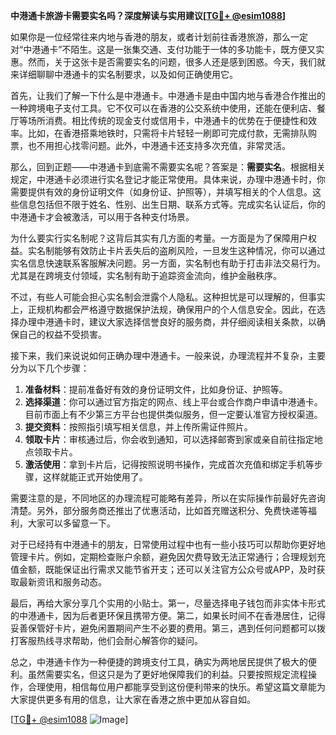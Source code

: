 **中港通卡旅游卡需要实名吗？深度解读与实用建议[[TG💪+ @esim1088](https://t.me/s/esim1088)]**

如果你是一位经常往来内地与香港的朋友，或者计划前往香港旅游，那么一定对“中港通卡”不陌生。这是一张集交通、支付功能于一体的多功能卡，既方便又实惠。然而，关于这张卡是否需要实名的问题，很多人还是感到困惑。今天，我们就来详细聊聊中港通卡的实名制要求，以及如何正确使用它。

首先，让我们了解一下什么是中港通卡。中港通卡是由中国内地与香港合作推出的一种跨境电子支付工具。它不仅可以在香港的公交系统中使用，还能在便利店、餐厅等场所消费。相比传统的现金支付或信用卡，中港通卡的优势在于便捷性和效率。比如，在香港搭乘地铁时，只需将卡片轻轻一刷即可完成付款，无需排队购票，也不用担心找零问题。此外，中港通卡还支持多次充值，非常灵活。

那么，回到正题——中港通卡到底需不需要实名呢？答案是：**需要实名**。根据相关规定，中港通卡必须进行实名登记才能正常使用。具体来说，办理中港通卡时，你需要提供有效的身份证明文件（如身份证、护照等），并填写相关的个人信息。这些信息包括但不限于姓名、性别、出生日期、联系方式等。完成实名认证后，你的中港通卡才会被激活，可以用于各种支付场景。

为什么要实行实名制呢？这背后其实有几方面的考量。一方面是为了保障用户权益。实名制能够有效防止卡片丢失后的盗刷风险，一旦发生这种情况，你可以通过实名信息快速联系客服解决问题。另一方面，实名制也有助于打击非法交易行为。尤其是在跨境支付领域，实名制有助于追踪资金流向，维护金融秩序。

不过，有些人可能会担心实名制会泄露个人隐私。这种担忧是可以理解的，但事实上，正规机构都会严格遵守数据保护法规，确保用户的个人信息安全。因此，在选择办理中港通卡时，建议大家选择信誉良好的服务商，并仔细阅读相关条款，以确保自己的权益不受损害。

接下来，我们来说说如何正确办理中港通卡。一般来说，办理流程并不复杂，主要分为以下几个步骤：

1. **准备材料**：提前准备好有效的身份证明文件，比如身份证、护照等。
2. **选择渠道**：你可以通过官方指定的网点、线上平台或合作商户申请中港通卡。目前市面上有不少第三方平台也提供类似服务，但一定要认准官方授权渠道。
3. **提交资料**：按照指引填写相关信息，并上传所需证件照片。
4. **领取卡片**：审核通过后，你会收到通知，可以选择邮寄到家或亲自前往指定地点领取卡片。
5. **激活使用**：拿到卡片后，记得按照说明书操作，完成首次充值和绑定手机等步骤，这样就能正式开始使用了。

需要注意的是，不同地区的办理流程可能略有差异，所以在实际操作前最好先咨询清楚。另外，部分服务商还推出了优惠活动，比如首充赠送积分、免费快递等福利，大家可以多留意一下。

对于已经持有中港通卡的朋友，日常使用过程中也有一些小技巧可以帮助你更好地管理卡片。例如，定期检查账户余额，避免因欠费导致无法正常通行；合理规划充值金额，既能保证出行需求又能节省开支；还可以关注官方公众号或APP，及时获取最新资讯和服务动态。

最后，再给大家分享几个实用的小贴士。第一，尽量选择电子钱包而非实体卡形式的中港通卡，因为后者更环保且携带方便。第二，如果长时间不在香港居住，记得妥善保管好卡片，避免闲置期间产生不必要的费用。第三，遇到任何问题都可以拨打客服热线寻求帮助，他们会耐心解答你的疑问。

总之，中港通卡作为一种便捷的跨境支付工具，确实为两地居民提供了极大的便利。虽然需要实名，但这只是为了更好地保障我们的利益。只要按照规定流程操作，合理使用，相信每位用户都能享受到这份便利带来的快乐。希望这篇文章能为大家提供更多有用的信息，让大家在香港之旅中更加从容自如。

[[TG💪+ @esim1088](https://t.me/s/esim1088) ![Image](https://i.postimg.cc/4NQfJmqS/Snipaste-2025-05-13-00-14-12.png)]